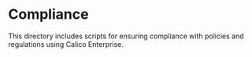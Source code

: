 # Compliance

This directory includes scripts for ensuring compliance with policies and regulations using Calico Enterprise.
